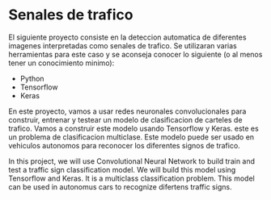 # Senales de trafico

El siguiente proyecto consiste en la deteccion automatica de diferentes imagenes interpretadas como senales de trafico.
Se utilizaran varias herramientas para este caso y se aconseja conocer lo siguiente (o al menos tener un conocimiento minimo):
  
*   Python
*   Tensorflow
*   Keras

En este proyecto, vamos a usar redes neuronales convolucionales para construir, entrenar y testear un modelo de clasificacion de carteles de trafico. Vamos a construir este modelo usando Tensorflow y Keras. este es un problema de clasificacion multiclase. Este modelo puede ser usado en vehiculos autonomos para reconocer los diferentes signos de trafico.


In this project, we will use Convolutional Neural Network to build train and test a traffic sign classification model. We will build this model using Tensorflow and Keras. It is a multiclass classification problem. This model can be used in autonomus cars to recognize difertens traffic signs.

